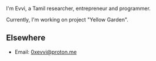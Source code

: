 I'm Evvi, a Tamil researcher, entrepreneur and programmer.

Currently, I'm working on project "Yellow Garden". 

## Elsewhere

- Email: 0xevvi@proton.me